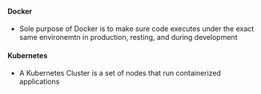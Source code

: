 #### Docker
-  Sole purpose of Docker is to make sure code executes under the exact same environemtn in production, resting, and during development

#### Kubernetes
-  A Kubernetes Cluster is a set of nodes that run containerized applications
